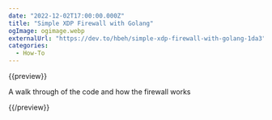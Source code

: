 ```yaml
---
date: "2022-12-02T17:00:00.000Z"
title: "Simple XDP Firewall with Golang"
ogImage: ogimage.webp
externalUrl: "https://dev.to/hbeh/simple-xdp-firewall-with-golang-1da3"
categories:
  - How-To
---
```


{{preview}}

A walk through of the code and how the firewall works

{{/preview}}
